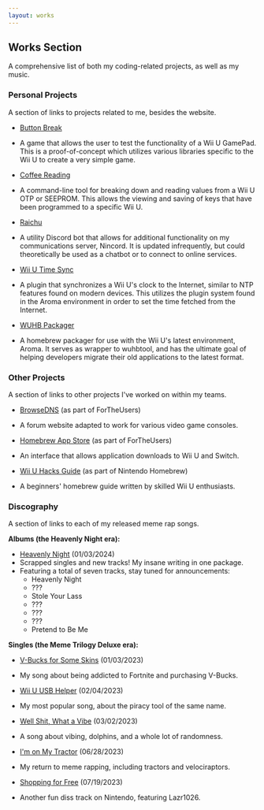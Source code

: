 ```yaml
---
layout: works
---
```


## Works Section

A comprehensive list of both my coding-related projects, as well as my music.

### Personal Projects

A section of links to projects related to me, besides the website.

* [Button Break](https://github.com/Nightkingale/Button-Break)
* A game that allows the user to test the functionality of a Wii U GamePad. This is a proof-of-concept which utilizes various libraries specific to the Wii U to create a very simple game.

* [Coffee Reading](https://github.com/Nightkingale/Coffee-Reading)
* A command-line tool for breaking down and reading values from a Wii U OTP or SEEPROM. This allows the viewing and saving of keys that have been programmed to a specific Wii U.

* [Raichu](https://github.com/Nightkingale/Raichu) 
* A utility Discord bot that allows for additional functionality on my communications server, Nincord. It is updated infrequently, but could theoretically be used as a chatbot or to connect to online services.

* [Wii U Time Sync](https://github.com/Nightkingale/Wii-U-Time-Sync)
* A plugin that synchronizes a Wii U's clock to the Internet, similar to NTP features found on modern devices. This utilizes the plugin system found in the Aroma environment in order to set the time fetched from the Internet.

* [WUHB Packager](https://github.com/Nightkingale/WUHB-Packager)
* A homebrew packager for use with the Wii U's latest environment, Aroma. It serves as wrapper to wuhbtool, and has the ultimate goal of helping developers migrate their old applications to the latest format. 

### Other Projects

A section of links to other projects I've worked on within my teams.

* [BrowseDNS](https://browsedns.net/) (as part of ForTheUsers)
* A forum website adapted to work for various video game consoles.

* [Homebrew App Store](https://github.com/fortheusers/hb-appstore) (as part of ForTheUsers)
* An interface that allows application downloads to Wii U and Switch. 

* [Wii U Hacks Guide](https://wiiu.hacks.guide/) (as part of Nintendo Homebrew)
* A beginners' homebrew guide written by skilled Wii U enthusiasts.

### Discography

A section of links to each of my released meme rap songs.

**Albums (the Heavenly Night era):**

* [Heavenly Night](https://www.youtube.com/watch?v=OfCEC1uGNnQ) (01/03/2024)
* Scrapped singles and new tracks! My insane writing in one package.
* Featuring a total of seven tracks, stay tuned for announcements:
    * Heavenly Night
    * ???
    * Stole Your Lass
    * ???
    * ???
    * ???
    * Pretend to Be Me

**Singles (the Meme Trilogy Deluxe era):**

* [V-Bucks for Some Skins](https://push.fm/fl/vbfss) (01/03/2023)
* My song about being addicted to Fortnite and purchasing V-Bucks.

* [Wii U USB Helper](https://push.fm/fl/wuub) (02/04/2023)
* My most popular song, about the piracy tool of the same name.

* [Well Shit, What a Vibe](https://push.fm/fl/wswav) (03/02/2023)
* A song about vibing, dolphins, and a whole lot of randomness.

* [I'm on My Tractor](https://push.fm/fl/iomt) (06/28/2023)
* My return to meme rapping, including tractors and velociraptors.

* [Shopping for Free](https://push.fm/fl/sff) (07/19/2023)
* Another fun diss track on Nintendo, featuring Lazr1026.